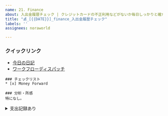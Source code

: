 ```yaml
---
name: 21. Finance
about: 入出金履歴チェック | クレジットカードの不正利用などがないか毎日しっかりと確かめましょう
title: "💰_[{{DATE}}]_finance_入出金履歴チェック"
labels: ''
assignees: noraworld

---
```


### クイックリンク
* [今日の日記]([{{MAIN_REPO_TODAY_URL}}])
* [ワークフローディスパッチ](https://github.com/noraworld/diary-templates-assistant/actions/workflows/finance.yml)

```
### チェックリスト
* [x] Money Forward

### 分析・所感
特になし。
```

<details>
<summary>支出記録あり</summary>

```
### チェックリスト
* [ ] Money Forward

### 支出
| 概要 | 金額 | 妥当性 |
| --- | :---: | :---: |


### 分析・所感
特になし。
```
</details>
